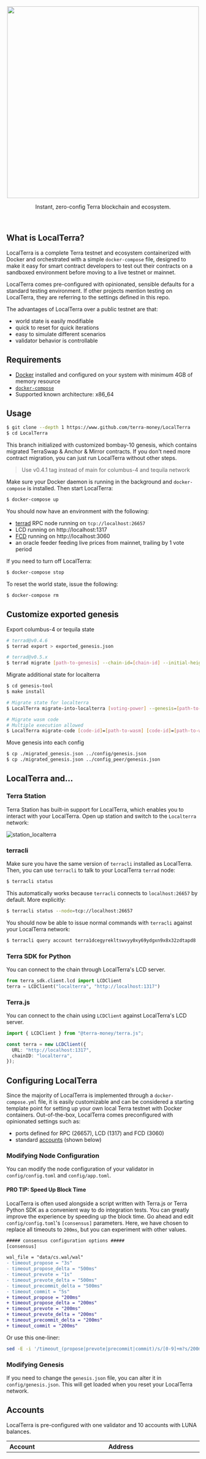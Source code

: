 <p>&nbsp;</p>
<p align="center">
<img src="https://raw.githubusercontent.com/terra-money/LocalTerra/master/img/localterra_logo_with_name.svg" width=500>
</p>

<p align="center">
Instant, zero-config Terra blockchain and ecosystem.
</p>

<br/>

## What is LocalTerra?

LocalTerra is a complete Terra testnet and ecosystem containerized with Docker and orchestrated with a simple `docker-compose` file, designed to make it easy for smart contract developers to test out their contracts on a sandboxed environment before moving to a live testnet or mainnet.

LocalTerra comes pre-configured with opinionated, sensible defaults for a standard testing environment. If other projects mention testing on LocalTerra, they are referring to the settings defined in this repo.

The advantages of LocalTerra over a public testnet are that:

- world state is easily modifiable
- quick to reset for quick iterations
- easy to simulate different scenarios
- validator behavior is controllable

## Requirements

- [Docker](https://www.docker.com/) installed and configured on your system with minimum 4GB of memory resource
- [`docker-compose`](https://github.com/docker/compose)
- Supported known architecture: x86_64

## Usage

```sh
$ git clone --depth 1 https://www.github.com/terra-money/LocalTerra
$ cd LocalTerra
```

This branch initialized with customized bombay-10 genesis, which contains migrated TerraSwap & Anchor & Mirror contracts.
If you don't need more contract migration, you can just run LocalTerra without other steps.

> Use v0.4.1 tag instead of main for columbus-4 and tequila network

Make sure your Docker daemon is running in the background and `docker-compose` is installed. Then start LocalTerra:

```sh
$ docker-compose up
```

You should now have an environment with the following:

- [terrad](http://github.com/terra-money/core) RPC node running on `tcp://localhost:26657`
- LCD running on http://localhost:1317
- [FCD](http://www.github.com/terra-money/fcd) running on http://localhost:3060
- an oracle feeder feeding live prices from mainnet, trailing by 1 vote period

If you need to turn off LocalTerra:

```sh
$ docker-compose stop
```

To reset the world state, issue the following:

```sh
$ docker-compose rm
```

## Customize exported genesis

Export columbus-4 or tequila state
```sh
# terrad@v0.4.6
$ terrad export > exported_genesis.json

# terrad@v0.5.x
$ terrad migrate [path-to-genesis] --chain-id=[chain-id] --initial-height=[height] > new_genesis.json
```

Migrate additional state for localterra 
```sh
$ cd genesis-tool
$ make install

# Migrate state for localterra
$ LocalTerra migrate-into-localterra [voting-power] --genesis=[path-to-genesis] --initial-height=[height] > migrated_genesis.json

# Migrate wasm code
# Multiple execution allowed
$ LocalTerra migrate-code [code-id]=[path-to-wasm] [code-id]=[path-to-wasm] ... --genesis [path-to-genesis] > migrated_genesis.json
```

Move genesis into each config
```sh
$ cp ./migrated_genesis.json ../config/genesis.json 
$ cp ./migrated_genesis.json ../config_peer/genesis.json
```

## LocalTerra and...

### Terra Station

Terra Station has built-in support for LocalTerra, which enables you to interact with your LocalTerra. Open up station and switch to the `Localterra` network:

![station_localterra](./img/station-localterra.png)

### terracli

Make sure you have the same version of `terracli` installed as LocalTerra. Then, you can use `terracli` to talk to your LocalTerra `terrad` node:

```sh
$ terracli status
```

This automatically works because `terracli` connects to `localhost:26657` by default. More explicitly:

```sh
$ terracli status --node=tcp://localhost:26657
```

You should now be able to issue normal commands with `terracli` against your LocalTerra network:

```sh
$ terracli query account terra1dcegyrekltswvyy0xy69ydgxn9x8x32zdtapd8
```

### Terra SDK for Python

You can connect to the chain through LocalTerra's LCD server.

```python
from terra_sdk.client.lcd import LCDClient
terra = LCDClient("localterra", "http://localhost:1317")
```

### Terra.js

You can connect to the chain using `LCDClient` against LocalTerra's LCD server.

```ts
import { LCDClient } from "@terra-money/terra.js";

const terra = new LCDClient({
  URL: "http://localhost:1317",
  chainID: "localterra",
});
```

## Configuring LocalTerra

Since the majority of LocalTerra is implemented through a `docker-compose.yml` file, it is easily customizable and can be considered a starting template point for setting up your own local Terra testnet with Docker containers. Out-of-the-box, LocalTerra comes preconfigured with opinionated settings such as:

- ports defined for RPC (26657), LCD (1317) and FCD (3060)
- standard [accounts](#accounts) (shown below)

### Modifying Node Configuration

You can modify the node configuration of your validator in `config/config.toml` and `config/app.toml`.

#### PRO TIP: Speed Up Block Time

LocalTerra is often used alongside a script written with Terra.js or Terra Python SDK as a convenient way to do integration tests. You can greatly improve the experience by speeding up the block time. Go ahead and edit `config/config.toml`'s `[consensus]` parameters. Here, we have chosen to replace all timeouts to `200ms`, but you can experiment with other values.

```diff
##### consensus configuration options #####
[consensus]

wal_file = "data/cs.wal/wal"
- timeout_propose = "3s"
- timeout_propose_delta = "500ms"
- timeout_prevote = "1s"
- timeout_prevote_delta = "500ms"
- timeout_precommit_delta = "500ms"
- timeout_commit = "5s"
+ timeout_propose = "200ms"
+ timeout_propose_delta = "200ms"
+ timeout_prevote = "200ms"
+ timeout_prevote_delta = "200ms"
+ timeout_precommit_delta = "200ms"
+ timeout_commit = "200ms"
```

Or use this one-liner:

```sh
sed -E -i '/timeout_(propose|prevote|precommit|commit)/s/[0-9]+m?s/200ms/' config/config.toml
```

### Modifying Genesis

If you need to change the `genesis.json` file, you can alter it in `config/genesis.json`. This will get loaded when you reset your LocalTerra network.

## Accounts

LocalTerra is pre-configured with one validator and 10 accounts with LUNA balances.

| Account   | Address                                                                                                  | Mnemonic                                                                                                                                                                   |
| --------- | -------------------------------------------------------------------------------------------------------- | -------------------------------------------------------------------------------------------------------------------------------------------------------------------------- |
| validator | `terra1dcegyrekltswvyy0xy69ydgxn9x8x32zdtapd8`<br/>`terravaloper1dcegyrekltswvyy0xy69ydgxn9x8x32zdy3ua5` | `satisfy adjust timber high purchase tuition stool faith fine install that you unaware feed domain license impose boss human eager hat rent enjoy dawn`                    |
| test1     | `terra1x46rqay4d3cssq8gxxvqz8xt6nwlz4td20k38v`                                                           | `notice oak worry limit wrap speak medal online prefer cluster roof addict wrist behave treat actual wasp year salad speed social layer crew genius`                       |
| test2     | `terra17lmam6zguazs5q5u6z5mmx76uj63gldnse2pdp`                                                           | `quality vacuum heart guard buzz spike sight swarm shove special gym robust assume sudden deposit grid alcohol choice devote leader tilt noodle tide penalty`              |
| test3     | `terra1757tkx08n0cqrw7p86ny9lnxsqeth0wgp0em95`                                                           | `symbol force gallery make bulk round subway violin worry mixture penalty kingdom boring survey tool fringe patrol sausage hard admit remember broken alien absorb`        |
| test4     | `terra199vw7724lzkwz6lf2hsx04lrxfkz09tg8dlp6r`                                                           | `bounce success option birth apple portion aunt rural episode solution hockey pencil lend session cause hedgehog slender journey system canvas decorate razor catch empty` |
| test5     | `terra18wlvftxzj6zt0xugy2lr9nxzu402690ltaf4ss`                                                           | `second render cat sing soup reward cluster island bench diet lumber grocery repeat balcony perfect diesel stumble piano distance caught occur example ozone loyal`        |
| test6     | `terra1e8ryd9ezefuucd4mje33zdms9m2s90m57878v9`                                                           | `spatial forest elevator battle also spoon fun skirt flight initial nasty transfer glory palm drama gossip remove fan joke shove label dune debate quick`                  |
| test7     | `terra17tv2hvwpg0ukqgd2y5ct2w54fyan7z0zxrm2f9`                                                           | `noble width taxi input there patrol clown public spell aunt wish punch moment will misery eight excess arena pen turtle minimum grain vague inmate`                       |
| test8     | `terra1lkccuqgj6sjwjn8gsa9xlklqv4pmrqg9dx2fxc`                                                           | `cream sport mango believe inhale text fish rely elegant below earth april wall rug ritual blossom cherry detail length blind digital proof identify ride`                 |
| test9     | `terra1333veey879eeqcff8j3gfcgwt8cfrg9mq20v6f`                                                           | `index light average senior silent limit usual local involve delay update rack cause inmate wall render magnet common feature laundry exact casual resource hundred`       |
| test10    | `terra1fmcjjt6yc9wqup2r06urnrd928jhrde6gcld6n`                                                           | `prefer forget visit mistake mixture feel eyebrow autumn shop pair address airport diesel street pass vague innocent poem method awful require hurry unhappy shoulder`     |

## License

This software is licensed under the MIT license.

© 2020 Terraform Labs, PTE.

<hr/>

<p>&nbsp;</p>
<p align="center">
    <a href="https://terra.money/"><img src="http://terra.money/logos/terra_logo.svg" align="center" width=200/></a>
</p>
<div align="center">
  <sub><em>Powering the innovation of money.</em></sub>
</div>
